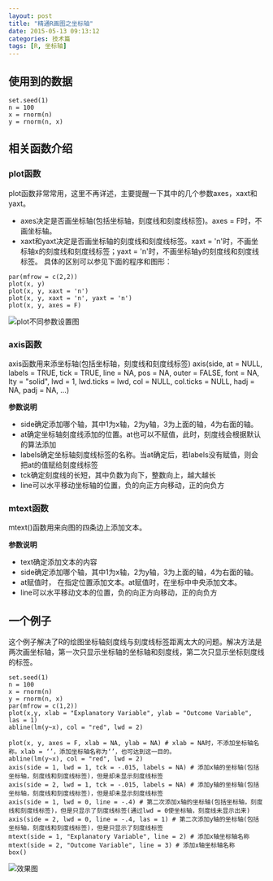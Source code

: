 ```yaml
---
layout: post
title: "精通R画图之坐标轴"
date: 2015-05-13 09:13:12
categories: 技术篇
tags: [R, 坐标轴]
---
```

## 使用到的数据
```
set.seed(1)
n = 100
x = rnorm(n)
y = rnorm(n, x)
```
## 相关函数介绍
### plot函数
plot函数非常常用，这里不再详述，主要提醒一下其中的几个参数axes，xaxt和yaxt。
* axes决定是否画坐标轴(包括坐标轴，刻度线和刻度线标签)。axes = F时，不画坐标轴。
* xaxt和yaxt决定是否画坐标轴的刻度线和刻度线标签。xaxt = 'n'时，不画坐标轴x的刻度线和刻度线标签；yaxt = 'n'时，不画坐标轴y的刻度线和刻度线标签。
具体的区别可以参见下面的程序和图形：
```
par(mfrow = c(2,2))
plot(x, y)
plot(x, y, xaxt = 'n')
plot(x, y, xaxt = 'n', yaxt = 'n')
plot(x, y, axes = F)
```
<!--more-->
![plot不同参数设置图](http://7xize0.com1.z0.glb.clouddn.com/plot.png)
### axis函数
axis函数用来添坐标轴(包括坐标轴，刻度线和刻度线标签)
axis(side, at = NULL, labels = TRUE, tick = TRUE, line = NA, pos = NA, outer = FALSE, font = NA, lty = "solid", lwd = 1, lwd.ticks = lwd, col = NULL, col.ticks = NULL, hadj = NA, padj = NA, ...)

**参数说明**
* side确定添加哪个轴，其中1为x轴，2为y轴，3为上面的轴，4为右面的轴。
* at确定坐标轴刻度线添加的位置。at也可以不赋值，此时，刻度线会根据默认的算法添加
* labels确定坐标轴刻度线标签的名称。当at确定后，若labels没有赋值，则会把at的值赋给刻度线标签
* tck确定刻度线的长短，其中负数为向下，整数向上，越大越长
* line可以水平移动坐标轴的位置，负的向正方向移动，正的向负方

### mtext函数
mtext()函数用来向图的四条边上添加文本。

**参数说明**
* text确定添加文本的内容
* side确定添加哪个轴，其中1为x轴，2为y轴，3为上面的轴，4为右面的轴。
* at赋值时， 在指定位置添加文本。at赋值时，在坐标中中央添加文本。
* line可以水平移动文本的位置，负的向正方向移动，正的向负方

## 一个例子
这个例子解决了R的绘图坐标轴刻度线与刻度线标签距离太大的问题。解决方法是两次画坐标轴，第一次只显示坐标轴的坐标轴和刻度线，第二次只显示坐标刻度线的标签。
```
set.seed(1)
n = 100
x = rnorm(n)
y = rnorm(n, x)
par(mfrow = c(1,2))
plot(x,y, xlab = "Explanatory Variable", ylab = "Outcome Variable", las = 1)
abline(lm(y~x), col = "red", lwd = 2)

plot(x, y, axes = F, xlab = NA, ylab = NA) # xlab = NA时，不添加坐标轴名称。xlab = ‘’，添加坐标轴名称为‘’，也可达到这一目的。
abline(lm(y~x), col = "red", lwd = 2)
axis(side = 1, lwd = 1, tck = -.015, labels = NA) # 添加x轴的坐标轴(包括坐标轴，刻度线和刻度线标签)，但是却未显示刻度线标签
axis(side = 2, lwd = 1, tck = -.015, labels = NA) # 添加y轴的坐标轴(包括坐标轴，刻度线和刻度线标签)，但是却未显示刻度线标签
axis(side = 1, lwd = 0, line = -.4) # 第二次添加x轴的坐标轴(包括坐标轴，刻度线和刻度线标签)，但是只显示了刻度线标签(通过lwd = 0使坐标轴，刻度线未显示出来)
axis(side = 2, lwd = 0, line = -.4, las = 1) # 第二次添加y轴的坐标轴(包括坐标轴，刻度线和刻度线标签)，但是只显示了刻度线标签
mtext(side = 1, "Explanatory Variable", line = 2) # 添加x轴坐标轴名称
mtext(side = 2, "Outcome Variable", line = 3) # 添加x轴坐标轴名称
box()
```
![效果图](http://7xize0.com1.z0.glb.clouddn.com/plot2.png)
